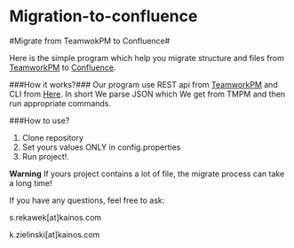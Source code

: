 Migration-to-confluence
=======================

#Migrate from TeamwokPM to Confluence#

Here is the simple program which help you migrate structure and files from [TeamworkPM](www.teamwork.com) to [Confluence](https://www.atlassian.com/software/confluence).

###How it works?###
Our program use REST api from [TeamworkPM](www.teamwork.com) and 
CLI from [Here](https://bobswift.atlassian.net/wiki/display/CSOAP/Examples). In short We parse JSON which We get from TMPM and then run appropriate commands.

###How to use?

1. Clone repository
2. Set yours values ONLY in config.properties
3. Run project!.

**Warning**
If yours project contains a lot of file, the migrate process can take a long time!


If you have any questions, feel free to ask:

s.rekawek[at]kainos.com

k.zielinski[at]kainos.com
